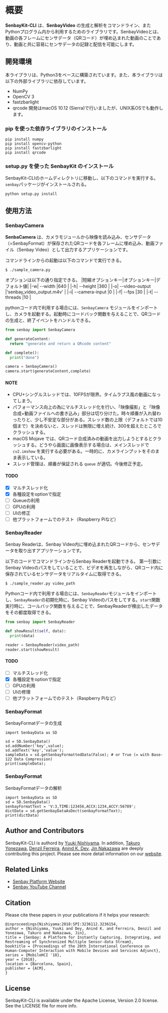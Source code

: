 # 概要
**SenbayKit-CLI** は、**SenbayVideo** の生成と解析をコマンドライン、またPythonプログラム内から利用するためのライブラリです。SenbayVideoとは、動画の各フレームにセンサデータ（QRコード）が埋め込まれた動画のことであり、動画と共に容易にセンサデータの記録と配信を可能にします。

## 開発環境
本ライブラリは、Python3をベースに構築されています。また、本ライブラリは以下の外部ライブラリに依存しています。
 * NumPy
 * OpenCV 3
 * fastzbarlight
 * qrcode
開発はmacOS 10.12 (Sierra)で行いましたが、UNIX系OSでも動作します。

### pip を使った依存ライブラリのインストール
```
pip install numpy
pip install opencv-python
pip install fastzbarlight
pip install qrcode
```

### setup.py を使った **SenbayKit** のインストール
SenbayKit-CLIのホームディレクトリに移動し、以下のコマンドを実行する。`senbay`パッケージがインストールされる。
```
python setup.py install
```

## 使用方法
### SenbayCamera
**SenbaCamera** は、カメラモジュールから映像を読み込み、センサデータ（=SenbayFormat）が保存されたQRコードを各フレームに埋め込み、動画ファイル（Senbay Video）として出力するアプリケーションです。

コマンドラインからの起動は以下のコマンドで実行できる。
```
$ ./sample_camera.py
```

オプションは以下の通り指定できる。
|短縮オプションキー|オプションキー|デフォルト値|
|-w| --width        |640 |
|-h| --height       |360 |
|-o| --video-output |'senbay_video_output.m4v' |
|-i| --camera-input |0  |
|-f| --fps          |30 |
|-t| --threads      |10 |

pythonコード内で利用する場合には、`SenbayCamera` モジュールをインポートし、カメラを起動する。起動時にコードバック関数を与えることで、QRコードの生成と、終了イベントをハンドルできる。

```python
from senbay import SenbayCamera

def generateContent:
  return "generate and return a QRcode content"

def complete():
  print("done")

camera = SenbayCamera()
camera.start(generateContent,complete)
```

#### NOTE
* CPU+シングルスレッドでは、10FPSが限界。タイムラプス風の動画になってしまう。
* パフォーマンス向上の為にマルチスレッド化を行い、「映像撮影」と「映像合成+動画ファイルへの書き込み」部分は切り分けた。時々順番が入れ替わったりと、少し不安定な部分がある。スレッド数の上限（デフォルトでは10個まで）を決めないと、スレッドは無限に増え続け、300を超えたところでクラッシュする。
* macOS Mojave では、QRコード合成済みの動画を出力しようとするとクラッシュする。どうやら画面に画像表示する場合は、メインスレッドで `cv2.imshow` を実行する必要がある。一時的に、カメラインプットをそのまま表示している。
* スレッド管理は、順番が保証される `queue` が適切。今後修正予定。

#### TODO
- [x] マルチスレッド化
- [x] 各種設定をoptionで指定
- [ ] Queueの利用
- [ ] GPUの利用
- [ ] UIの修正
- [ ] 他プラットフォームでのテスト（Raspberry Piなど）

### SenbayReader
Senbay Readerは、Senbay Video内に埋め込まれたQRコードから、センサデータを取り出すアプリケーションです。

以下のコードでコマンドラインからSenbay Readerを起動できる。
第一引数にSenbay Videoのパスをしていることで、ビデオを再生しながら、QRコード内に保存されているセンサデータをリアルタイムに取得できる。

```
$ ./sample_reader.py video_path
```

Pythonコード内で利用する場合には、`SenbayReader`モジュールをインポートし、`SenbayReader`の初期化時に、Senbay Videoのパスをしてする。`start`関数実行時に、コールバック関数を与えることで、SenbayReaderが検出したデータをその都度取得できる。

```python
from senbay import SenbayReader

def showResult(self, data):
  print(data)

reader = SenbayReader(video_path)
reader.start(showResult)
```

#### TODO
 - [ ] マルチスレッド化
 - [x] 各種設定をoptionで指定
 - [ ] GPUの利用
 - [ ] UIの修理
 - [ ] 他プラットフォームでのテスト（Raspberry Piなど）

### SenbayFormat
SenbayFormatデータの生成
```
import SenbayData as SD

sd = SD.SenbayData()
sd.addNumber('key',value);
sd.addText('key','value');
sampleData = sd.getSenbayFormattedData(False); # or True (= with Base-122 Data Compression)
print(sampleData);

```

### SenbayFormat
SenbayFormatデータの解析
```
import SenbayData as SD
sd = SD.SenbayData()
senbayFormatText = 'V:3,TIME:123456,ACCX:1234,ACCY:56789';
dictData = sd.getSenbayDataAsDect(senbayFormatText);
print(dictData)
```


## Author and Contributors

SenbayKit-CLI is authord by [Yuuki Nishiyama](http://www.yuukinishiyama.com). In addition, [Takuro Yonezawa](https://www.ht.sfc.keio.ac.jp/~takuro/), [Denzil Ferreira](http://www.oulu.fi/university/researcher/denzil-ferreira), [Anind K. Dey](http://www.cs.cmu.edu/~anind/), [Jin Nakazawa](https://keio.pure.elsevier.com/ja/persons/jin-nakazawa) are deeply contributing this project. Please see more detail information on our [website](http://www.senbay.info).

## Related Links
* [Senbay Platform Website](http://www.senbay.info)
* [Senbay YouTube Channel](https://www.youtube.com/channel/UCbnQUEc3KpE1M9auxwMh2dA/videos)

## Citation
Please cite these papers in your publications if it helps your research:

```
@inproceedings{Nishiyama:2018:SPI:3236112.3236154,
author = {Nishiyama, Yuuki and Dey, Anind K. and Ferreira, Denzil and Yonezawa, Takuro and Nakazawa, Jin},
title = {Senbay: A Platform for Instantly Capturing, Integrating, and Restreaming of Synchronized Multiple Sensor-data Stream},
booktitle = {Proceedings of the 20th International Conference on Human-Computer Interaction with Mobile Devices and Services Adjunct},
series = {MobileHCI '18},
year = {2018},
location = {Barcelona, Spain},
publisher = {ACM},
}
```

## License

SenbayKit-CLI is available under the Apache License, Version 2.0 license. See the LICENSE file for more info.
